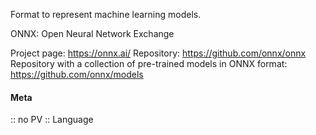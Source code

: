 Format to represent machine learning models.

ONNX: Open Neural Network Exchange

Project page: https://onnx.ai/
Repository: https://github.com/onnx/onnx
Repository with a collection of pre-trained models in ONNX format: https://github.com/onnx/models

#### Meta
:: no PV
:: Language